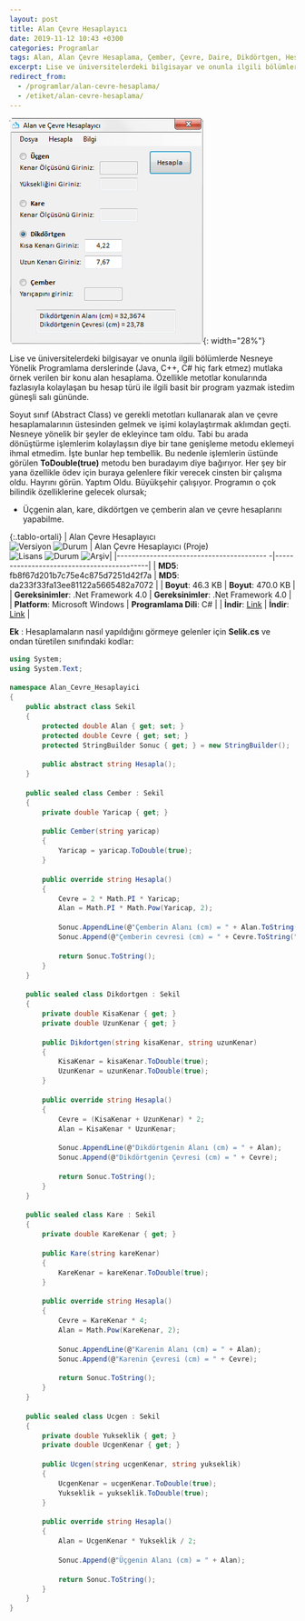 ```yaml
---
layout: post
title: Alan Çevre Hesaplayıcı
date: 2019-11-12 10:43 +0300
categories: Programlar
tags: Alan, Alan Çevre Hesaplama, Çember, Çevre, Daire, Dikdörtgen, Hesaplama, Kare, Üçgen
excerpt: Lise ve üniversitelerdeki bilgisayar ve onunla ilgili bölümlerde Nesneye Yönelik Programlama derslerinde (Java, C++, C# hiç fark etmez) mutlaka örnek verilen bir konu alan hesaplama...
redirect_from:
  - /programlar/alan-cevre-hesaplama/
  - /etiket/alan-cevre-hesaplama/
---
```

![alan-cevre-hesaplayici](/images/programlar/alan-cevre-hesaplayici.png){: width="28%"}

Lise ve üniversitelerdeki bilgisayar ve onunla ilgili bölümlerde Nesneye Yönelik Programlama derslerinde (Java, C++, C# hiç fark etmez) mutlaka örnek verilen bir konu alan hesaplama. Özellikle metotlar konularında fazlasıyla kolaylaşan bu hesap türü ile ilgili basit bir program yazmak istedim güneşli salı gününde. 

Soyut sınıf (Abstract Class) ve gerekli metotları kullanarak alan ve çevre hesaplamalarının üstesinden gelmek ve işimi kolaylaştırmak aklımdan geçti. Nesneye yönelik bir şeyler de ekleyince tam oldu. Tabi bu arada dönüştürme işlemlerim kolaylaşsın diye bir tane genişleme metodu eklemeyi ihmal etmedim. İşte bunlar hep tembellik. Bu nedenle işlemlerin üstünde görülen **ToDouble(true)** metodu ben buradayım diye bağırıyor. Her şey bir yana özellikle ödev için buraya gelenlere fikir verecek cinsten bir çalışma oldu. Hayrını görün. Yaptım Oldu. Büyükşehir çalışıyor. Programın o çok bilindik özelliklerine gelecek olursak;

- Üçgenin alan, kare, dikdörtgen ve çemberin alan ve çevre hesaplarını yapabilme.

{:.tablo-ortali}
| Alan Çevre Hesaplayıcı<br>![Versiyon](https://img.shields.io/badge/Versiyon-1.06-blueviolet.svg?style=flat) ![Durum](https://img.shields.io/badge/Durum-Çalışıyor-success.svg?style=flat) | Alan Çevre Hesaplayıcı (Proje)<br>![Lisans](https://img.shields.io/badge/Lisans-MIT-blue.svg?style=flat) ![Durum](https://img.shields.io/badge/Proje-Sonlandırıldı-lightgray.svg?style=flat) ![Arşiv](https://img.shields.io/badge/Arşiv-orange.svg?style=flat)|
|----------------------------------------- -|-------------------------------------------|
| **MD5**: fb8f67d201b7c75e4c875d7251d42f7a | **MD5**: da233f33fa13ee81122a5665482a7072 | 
| **Boyut**: 46.3 KB                       | **Boyut**: 470.0 KB                         |
| **Gereksinimler**: .Net Framework 4.0     | **Gereksinimler**: .Net Framework 4.0     |
| **Platform**: Microsoft Windows           | **Programlama Dili**: C#                  |
| **İndir**: [Link](https://www.dropbox.com/s/sbjiz659xwohoeb/alan-cevre-hesaplayici.zip?dl=1)         | **İndir**: [Link](https://www.dropbox.com/s/4wq2lfj9ztx88kz/alan-cevre-hesaplayici-proje.zip?dl=1)                      |

**Ek** : Hesaplamaların nasıl yapıldığını görmeye gelenler için **Selik.cs** ve ondan türetilen sınıfındaki kodlar:

```csharp
using System;
using System.Text;

namespace Alan_Cevre_Hesaplayici
{
    public abstract class Sekil
    {
        protected double Alan { get; set; }
        protected double Cevre { get; set; }
        protected StringBuilder Sonuc { get; } = new StringBuilder();

        public abstract string Hesapla();
    }

    public sealed class Cember : Sekil
    {
        private double Yaricap { get; }

        public Cember(string yaricap)
        {
            Yaricap = yaricap.ToDouble(true);
        }

        public override string Hesapla()
        {
            Cevre = 2 * Math.PI * Yaricap;
            Alan = Math.PI * Math.Pow(Yaricap, 2);

            Sonuc.AppendLine(@"Çemberin Alanı (cm) = " + Alan.ToString("##.####"));
            Sonuc.Append(@"Çemberin cevresi (cm) = " + Cevre.ToString("##.####"));

            return Sonuc.ToString();
        }
    }

    public sealed class Dikdortgen : Sekil
    {
        private double KisaKenar { get; }
        private double UzunKenar { get; }

        public Dikdortgen(string kisaKenar, string uzunKenar)
        {
            KisaKenar = kisaKenar.ToDouble(true);
            UzunKenar = uzunKenar.ToDouble(true);
        }

        public override string Hesapla()
        {
            Cevre = (KisaKenar + UzunKenar) * 2;
            Alan = KisaKenar * UzunKenar;

            Sonuc.AppendLine(@"Dikdörtgenin Alanı (cm) = " + Alan);
            Sonuc.Append(@"Dikdörtgenin Çevresi (cm) = " + Cevre);

            return Sonuc.ToString();
        }
    }

    public sealed class Kare : Sekil
    {
        private double KareKenar { get; }

        public Kare(string kareKenar)
        {
            KareKenar = kareKenar.ToDouble(true);
        }

        public override string Hesapla()
        {
            Cevre = KareKenar * 4;
            Alan = Math.Pow(KareKenar, 2);

            Sonuc.AppendLine(@"Karenin Alanı (cm) = " + Alan);
            Sonuc.Append(@"Karenin Çevresi (cm) = " + Cevre);

            return Sonuc.ToString();
        }
    }

    public sealed class Ucgen : Sekil
    {
        private double Yukseklik { get; }
        private double UcgenKenar { get; }

        public Ucgen(string ucgenKenar, string yukseklik)
        {
            UcgenKenar = ucgenKenar.ToDouble(true);
            Yukseklik = yukseklik.ToDouble(true);
        }

        public override string Hesapla()
        {
            Alan = UcgenKenar * Yukseklik / 2;

            Sonuc.Append(@"Üçgenin Alanı (cm) = " + Alan);

            return Sonuc.ToString();
        }
    }
}
```